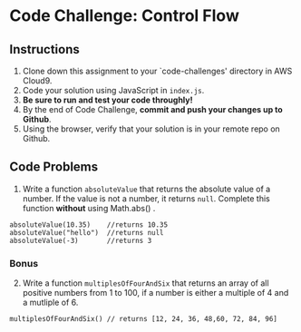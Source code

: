 # Code Challenge: Control Flow

## Instructions

1. Clone down this assignment to your `code-challenges' directory in AWS Cloud9.  
2. Code your solution using JavaScript in `index.js`. 
3. **Be sure to run and test your code throughly!**
4. By the end of Code Challenge, **commit and push your changes up to Github**.
5. Using the browser, verify that your solution is in your remote repo on Github.

## Code Problems

1. Write a function `absoluteValue` that returns the absolute value of a number. If the value is not a number, it returns `null`. Complete this function **without** using Math.abs() .
```
absoluteValue(10.35)    //returns 10.35
absoluteValue("hello")  //returns null
absoluteValue(-3)       //returns 3
```


### Bonus 
2. Write a function `multiplesOfFourAndSix` that returns an array of all positive numbers from 1 to 100, if a number is either a multiple of 4 and a mutliple of 6.
```
multiplesOfFourAndSix() // returns [12, 24, 36, 48,60, 72, 84, 96]
```
